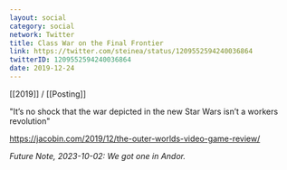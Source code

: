 ```yaml
---
layout: social
category: social
network: Twitter
title: Class War on the Final Frontier
link: https://twitter.com/steinea/status/1209552594240036864
twitterID: 1209552594240036864
date: 2019-12-24
---
```


[[2019]] / [[Posting]]

"It’s no shock that the war depicted in the new Star Wars isn’t a workers revolution"

<https://jacobin.com/2019/12/the-outer-worlds-video-game-review/>

*Future Note, 2023-10-02: We got one in Andor.*
